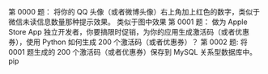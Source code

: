 第 0000 题： 将你的 QQ 头像（或者微博头像）右上角加上红色的数字，类似于微信未读信息数量那种提示效果。 类似于图中效果
第 0001 题： 做为 Apple Store App 独立开发者，你要搞限时促销，为你的应用生成激活码（或者优惠券），使用 Python 如何生成 200 个激活码（或者优惠券）？
第 0002 题: 将 0001 题生成的 200 个激活码（或者优惠券）保存到 MySQL 关系型数据库中。pip